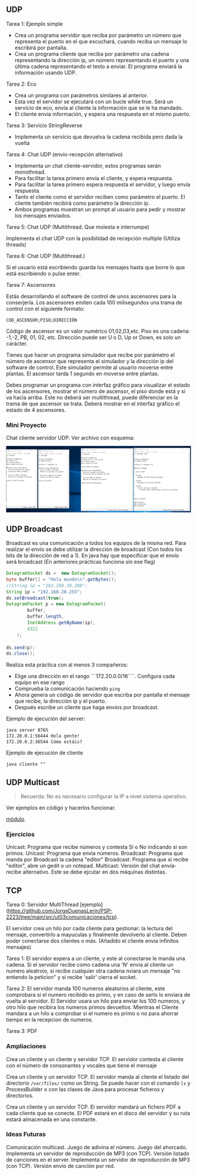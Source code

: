 ## UDP

Tarea 1: Ejemplo simple

- Crea un programa servidor que reciba por parámetro un número que representa el puerto en el que escuchará, cuando reciba un mensaje lo escribirá por pantalla.
- Crea un programa cliente que reciba por parámetro una cadena representando la dirección ip, un número representando el puerto y una última cadena representando el texto a enviar. El programa enviará la información usando UDP.

Tarea 2: Eco

- Crea un programa con parámetros similares al anterior.
- Esta vez el servidor se ejecutará con un bucle while true. Será un servicio de eco, envía al cliente la información que se le ha mandado.
- El cliente envía información, y espera una respuesta en el mismo puerto.

Tarea 3: Servicio StringReverse

- Implementa un servicio que devuelva la cadena recibida pero dada la vuelta

Tarea 4: Chat UDP (envío-recepción alternativo)

- Implementa un chat cliente-servidor, estos programas serán monothread.
- Para facilitar la tarea primero envía el cliente, y espera respuesta.
- Para facilitar la tarea primero espera respuesta el servidor, y luego envía respuesta.
- Tanto el cliente como el servidor reciben como parámetro el puerto. El cliente también recibirá como parámetro la dirección ip.
- Ambos programas muestran un prompt al usuario para pedir y mostrar los mensajes enviados.

Tarea 5: Chat UDP (Multithread. Que molesta e interrumpe)

Implementa el chat UDP con la posibilidad de recepción multiple (Utiliza threads)

Tarea 6: Chat UDP (Multithread.)

Si el usuario está escribiendo guarda los mensajes hasta que borre lo que está escribiendo o pulse enter.

Tarea 7: Ascensores

Estás desarrollando el software de control de unos ascensores para la conserjería. Los ascensores emiten cada 100 milisegundos una trama de control con el siguiente formato:

```
COD_ASCENSOR;PISO;DIRECCIÓN
```

Código de ascensor es un valor numérico 01,02,03,etc.
Piso es una cadena: -1,-2, PB, 01, 02, etc.
Dirección puede ser U o D, Up or Down, es solo un carácter.

Tienes que hacer un programa simulador que recibe por parámetro el número de ascensor que representa el simulador y la dirección ip del software de control. Este simulador permite al usuario moverse entre plantas. El ascensor tarda 1 segundo en moverse entre plantas.

Debes programar un programa con interfaz gráfico para visualizar el estado de los ascensores, mostrar el número de ascensor, el piso donde está y si va hacía arriba. Este no deberá ser multithread, puede diferenciar en la trama de que ascensor se trata. Deberá mostrar en el interfaz gráfico el estado de 4 ascensores.

### Mini Proyecto

Chat cliente servidor UDP. Ver archivo con esquema:

![Chat UDP](Chats.png)

## UDP Broadcast

Broadcast es una comunicación a todos los equipos de la misma red. Para realizar el envío se debe utilizar la dirección de broadcast (Con todos los bits de la dirección de red a 1). En java hay que especificar que el envío será broadcast (En anteriores prácticas funciona sin ese flag)

```java
DatagramSocket ds =  new DatagramSocket();
byte buffer[] = "Hola mundo\n".getBytes();
//String ip = "192.168.20.200";
String ip = "192.168.20.255";
ds.setBroadcast(true);
DatagramPacket p = new DatagramPacket(
        buffer,
        buffer.length,
        InetAddress.getByName(ip),
        4321
    );

ds.send(p);
ds.close();
```

Realiza esta práctica con al menos 3 compañeros:

- Elige una dirección en el rango ```172.20.0.0/16````. Configura cada equipo en ese rango
- Comprueba la comunicación haciendo ```ping```
- Ahora genera un código de servidor que escriba por pantalla el mensaje que recibe, la dirección ip y el puerto.
- Después escribe un cliente que haga envíos por broadcast.

Ejemplo de ejecución del server:

```
java server 8765
172.20.0.1:56444 Hola gente!
172.20.0.2:36544 Cómo estáis?
```

Ejemplo de ejecución de cliente

```
java cliente ""
```

## UDP Multicast

> Recuerda: No es necesario configurar la IP a nivel sistema operativo.

Ver ejemplos en código y hacerlos funcionar.

[módulo](https://github.com/JorgeDuenasLerin/programacion-de-servicios-y-procesos/tree/main/ut03).

### Ejercicios

Unicast: Programa que recibe números y contesta Sí o No indicando si son primos.
Unicast: Programa que envía números.
Broadcast: Programa que manda por Broadcast la cadena "editor"
Broadcast: Programa que si recibe "editor", abre un gedit o un notepad.
Multicast: Versión del chat envía-recibe alternativo. Este se debe ejcutar en dos máquinas distintas.


## TCP

Tarea 0: Servidor MultiThread [ejemplo] (https://github.com/JorgeDuenasLerin/PSP-2223/tree/main/src/ut03comunicaciones/tcp).

El servidor crea un hilo por cada cliente para gestionar: la lectura del mensaje, convertirlo a mayuculas y finalmente devolverlo al cliente. Deben poder conectarse dos clientes o más. (Añadido el cliente envia infinitos mensajes)

Tarea 1: El servidor espera a un cliente, y este al conectarse le manda una cadena. Si el servidor recibe como cadena una 'N' envia al cliente un numero aleatroio, si recibe cualquier otra cadena nviara un mensaje "no entiendo la peticion" y si recibe 'salir' cierra el socket.

Tarea 2: El servidor manda 100 numeros aleatorios al cliente, este comprobara si el numero recibido es primo, y en caso de serlo lo enviara de vuelta al servidor. El Servidor usara un hilo para enviar los 100 numeros, y otro hilo que recibira los numeros primos devueltos. Mientras el Cliente mandara a un hilo a comprobar si el numero es primo o no para ahorrar tiempo en la recepcion de numeros.

Tarea 3: PDF


### Ampliaciones

Crea un cliente y un cliente y servidor TCP. El servidor contesta al cliente con el número de consonantes y vocales que tiene el mensaje

Crea un cliente y un servidor TCP. El servidor manda al cliente el listado del directorio ```/var/files/``` como un String. Se puede hacer con el comando ```ls``` y ProcessBuilder o con las clases de Java para procesar ficheros y directorios.

Crea un cliente y un servidor TCP. El servidor mandará un fichero PDF a cada cliente que se conecte. El PDF estará en el disco del servidor y su ruta estará almacenada en una constante.



### Ideas Futuras

Comunicación multicast.
Juego de adivina el número.
Juego del ahorcado.
Implementa un servidor de reproducción de MP3 (con TCP). Versión listado de canciones en el server.
Implementa un servidor de reproducción de MP3 (con TCP). Versión envío de canción por red.
